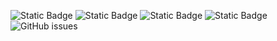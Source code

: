 ![Static Badge](https://img.shields.io/badge/blacklists-60-000000) ![Static Badge](https://img.shields.io/badge/blacklisted-2926825-cc0000) ![Static Badge](https://img.shields.io/badge/whitelisted-2244-00CC00) ![Static Badge](https://img.shields.io/badge/streaming_blacklist-28107-000000) ![GitHub issues](https://img.shields.io/github/issues/fabriziosalmi/blacklists)
